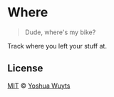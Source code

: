 # Where
> Dude, where's my bike?

Track where you left your stuff at.

## License
[MIT](https://tldrlegal.com/license/mit-license) © [Yoshua Wuyts](yoshuawuyts.com)